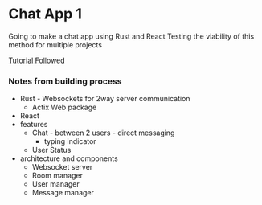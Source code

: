 # Chat App 1 
Going to make a chat app using Rust and React 
Testing the viability of this method for multiple projects 

[Tutorial Followed](https://blog.logrocket.com/real-time-chat-app-rust-react/)

### Notes from building process
- Rust - Websockets for 2way server communication
    - Actix Web package
- React
- features
    - Chat - between 2 users - direct messaging
        - typing indicator
    - User Status
- architecture and components
    - Websocket server
    - Room manager
    - User manager
    - Message manager

